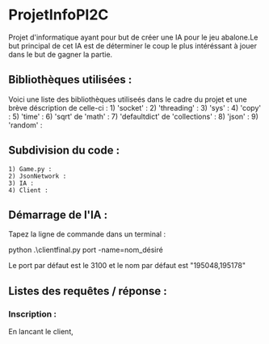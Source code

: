 # ProjetInfoPI2C
Projet d'informatique ayant pour but de créer une IA pour le jeu abalone.Le but principal de cet IA est de déterminer le coup le plus intéréssant à jouer dans le but de gagner la partie.

## Bibliothèques utilisées : 

Voici une liste des bibliothèques utiliseés dans le cadre du projet et une brève déscription de celle-ci : 
	1) 'socket' :
	2) 'threading' :
	3) 'sys' : 
	4) 'copy' :
	5) 'time' :
	6) 'sqrt' de 'math' : 
	7) 'defaultdict' de 'collections' : 
	8) 'json' : 
	9) 'random' : 

## Subdivision du code : 
	1) Game.py :  
	2) JsonNetwork : 
	3) IA : 
	4) Client : 


## Démarrage de l'IA : 
Tapez la ligne de commande dans un terminal : 

python .\clientfinal.py port -name=nom_désiré

Le port par défaut est le 3100 et le nom par défaut est "195048,195178"

## Listes des requêtes / réponse : 

### Inscription : 

En lancant le client, 


